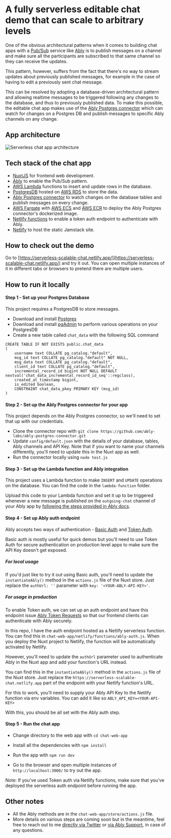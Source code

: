 # A fully serverless editable chat demo that can scale to arbitrary levels

One of the obvious architectural patterns when it comes to building chat apps with a [Pub/Sub](https://ably.com/topic/pub-sub) service like [Ably](https://ably.com/) is to publish messages on a channel and make sure all the participants are subscribed to that same channel so they can receive the updates.

This pattern, however, suffers from the fact that there's no way to stream updates about previously published messages, for example in the case of having to edit a previously sent chat message. 

This can be resolved by adopting a database-driven architectural pattern and allowing realtime messages to be triggered following any changes to the database, and thus to previously published data. To make this possible, the editable chat app makes use of the [Ably Postgres connector](https://github.com/ably-labs/ably-postgres-connector) which can watch for changes on a Postgres DB and publish messages to specific Ably channels on any change.

## App architecture

![Serverless chat app architecture](https://user-images.githubusercontent.com/5900152/132007004-f9f359ba-67c8-43c9-b627-0fff901b10d0.jpg)

## Tech stack of the chat app

- [NuxtJS](https://nuxtjs.org/) for frontend web development.
- [Ably](https://ably.com/) to enable the Pub/Sub pattern.
- [AWS Lambda](https://aws.amazon.com/lambda/) functions to insert and update rows in the database.
- [PostgresDB](https://www.postgresql.org/) hosted on [AWS RDS](https://aws.amazon.com/rds/) to store the data.
- [Ably Postgres connector](https://github.com/ably-labs/ably-postgres-connector) to watch changes on the database tables and publish messages on every change.
- [AWS Fargate](https://aws.amazon.com/fargate/) with [AWS ECS](https://aws.amazon.com/ecs/) and [AWS ECR](https://aws.amazon.com/ecr/) to deploy the Ably Postgres connector's dockerized image.
- [Netlify functions](https://www.netlify.com/products/functions/) to enable a token auth endpoint to authenticate with Ably.
- [Netlify](https://netlify.com/) to host the static Jamstack site.

## How to check out the demo

Go to [https://serverless-scalable-chat.netlify.app/](https://serverless-scalable-chat.netlify.app/) and try it out. You can open multiple instances of it in different tabs or browsers to pretend there are multiple users.

## How to run it locally

#### Step 1 - Set up your Postgres Database

This project requires a PostgresDB to store messages. 

- Download and install [Postgres](https://www.postgresql.org/)
- Download and install [pgAdmin](https://www.pgadmin.org/) to perform various operations on your PostgresDB
- Create a new table called `chat_data` with the following SQL command

```
CREATE TABLE IF NOT EXISTS public.chat_data
(
    username text COLLATE pg_catalog."default",
    msg_id text COLLATE pg_catalog."default" NOT NULL,
    msg_data text COLLATE pg_catalog."default",
    client_id text COLLATE pg_catalog."default",
    incremental_record_id bigint NOT NULL DEFAULT nextval('chat_data_incremental_record_id_seq'::regclass),
    created_at_timestamp bigint,
    is_edited boolean,
    CONSTRAINT chat_data_pkey PRIMARY KEY (msg_id)
)
```

#### Step 2 - Set up the Ably Postgres connector for your app

This project depends on the Ably Postgres connector, so we'll need to set that up with our credentials.

- Clone the connector repo with `git clone https://github.com/ably-labs/ably-postgres-connector.git`
- Update `config/default.json` with the details of your database, tables, Ably channels and API Key. Note that if you want to name your channels differently, you'll need to update this in the Nuxt app as well.
- Run the connector locally using `node test.js`

#### Step 3 - Set up the Lambda function and Ably integration

This project uses a Lambda function to make `INSERT` and `UPDATE` operations on the database. You can find the code in the `lambda-function` folder. 

Upload this code to your Lambda function and set it up to be triggered whenever a new message is published on the `outgoing-chat` channel of your Ably app by [following the steps provided in Ably docs](https://ably.com/documentation/general/events/aws-lambda).

#### Step 4 - Set up Ably auth endpoint

Ably accepts two ways of authentication - [Basic Auth](https://ably.com/documentation/core-features/authentication#basic-authentication) and [Token Auth](https://ably.com/documentation/core-features/authentication#token-authentication). 

Basic auth is mostly useful for quick demos but you'll need to use Token Auth for secure authentication on production level apps to make sure the API Key doesn't get exposed.

##### For local usage

If you'd just like to try it out using Basic auth, you'll need to update the `instantiateAbly()` method in the `actions.js` file of the Nuxt store. Just replace the `authUrl: ''` parameter with `key: '<YOUR-ABLY-API-KEY>'`.

##### For usage in production

To enable Token auth, we can set up an auth endpoint and have this endpoint issue [Ably Token Requests](https://ably.com/documentation/realtime/authentication#token-request) so that our frontend clients can authenticate with Ably securely. 

In this repo, I have the auth endpoint hosted as a Netlify serverless function. You can find this in `chat-web-app/netlify/functions/ably-auth.js`. When you deploy the Nuxt project to Netlify, the function will be automatically activated by Netlify. 

However, you'll need to update the `authUrl` parameter used to authenticate Ably in the Nuxt app and add your function's URL instead. 

You can find this in the `instantiateAbly()` method in the `actions.js` file of the Nuxt store. Just replace the `https://serverless-scalable-chat.netlify.app` part of the endpoint with your Netlify function's URL.

For this to work, you'll need to supply your Ably API Key to the Netlify function via env variables. You can add it like so `ABLY_API_KEY=<YOUR-API-KEY>`

With this, you should be all set with the Ably auth step.

#### Step 5 - Run the chat app

- Change directory to the web app with `cd chat-web-app`

- Install all the dependencies with `npm install`

- Run the app with `npm run dev`

- Go to the browser and open multiple instances of `http://localhost:3000/` to try out the app.

Note: If you've used Token auth via Netlify functions, make sure that you've deployed the serverless auth endpoint before running the app.

## Other notes

- All the Ably methods are in the `chat-web-app/store/actions.js` file.
- More details on various steps are coming soon but in the meantime, feel free to reach out to me [directly via Twitter](https://twitter.com/Srushtika) or [via Ably Support](https://ably.com/contact), in case of any questions.
